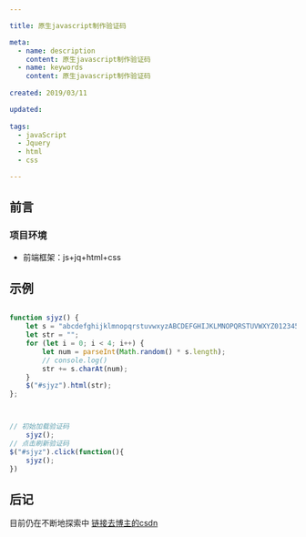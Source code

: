 ```yaml
---

title: 原生javascript制作验证码

meta:
  - name: description
    content: 原生javascript制作验证码
  - name: keywords
	content: 原生javascript制作验证码
	
created: 2019/03/11

updated: 
 
tags:
  - javaScript
  - Jquery
  - html
  - css

---
```


## 前言

### 项目环境
- 前端框架：js+jq+html+css

## 示例
```js

function sjyz() {
	let s = "abcdefghijklmnopqrstuvwxyzABCDEFGHIJKLMNOPQRSTUVWXYZ0123456789";
	let str = "";
	for (let i = 0; i < 4; i++) {
		let num = parseInt(Math.random() * s.length);
		// console.log()
		str += s.charAt(num);
	}
	$("#sjyz").html(str);
};



// 初始加载验证码
	sjyz();
// 点击刷新验证码
$("#sjyz").click(function(){
	sjyz();
})

```


## 后记
目前仍在不断地探索中
[链接去博主的csdn](https://blog.csdn.net/mlonly)              


